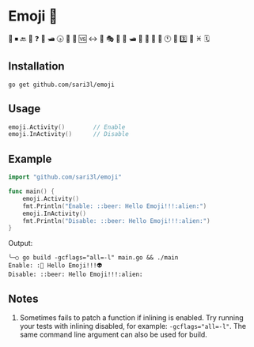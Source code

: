 # Emoji 🤣

📖 ⏹ 🔙 🛬 ❓ 🏅 🛥 🕟 🗾 🔻 🆚 ↔️ 🍒 🎭 🎌 🍈 🛥 💞 👹 🌛 🌺 🕚 🐓 3️⃣ 🐍 ♓️ 🗓

## Installation

```shell
go get github.com/sari3l/emoji
```

## Usage

```go
emoji.Activity()        // Enable
emoji.InActivity()      // Disable
```

## Example

```go
import "github.com/sari3l/emoji"

func main() {
    emoji.Activity()
    fmt.Println("Enable: ::beer: Hello Emoji!!!:alien:")
    emoji.InActivity()
    fmt.Println("Disable: ::beer: Hello Emoji!!!:alien:")
}
```

Output:

```shell
╰─○ go build -gcflags="all=-l" main.go && ./main
Enable: :🍺 Hello Emoji!!!👽
Disable: ::beer: Hello Emoji!!!:alien:
```

## Notes

1. Sometimes fails to patch a function if inlining is enabled. Try running your tests with inlining disabled, for example: `-gcflags="all=-l"`. The same command line argument can also be used for build.
